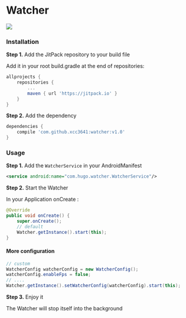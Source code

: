 # Watcher


![](http://ww1.sinaimg.cn/large/006y8lVagw1fabk6nf50eg30el05njrd.gif)

### Installation

**Step 1.** Add the JitPack repository to your build file

Add it in your root build.gradle at the end of repositories:
```gradle
allprojects {
	repositories {
		...
		maven { url 'https://jitpack.io' }
	}
}
```

**Step 2.** Add the dependency
```gradle
dependencies {
	compile 'com.github.xcc3641:watcher:v1.0'
}
```

### Usage

**Step 1.** Add the ```WatcherService``` in your AndroidManifest
```xml
<service android:name="com.hugo.watcher.WatcherService"/>
```

**Step 2.** Start the Watcher

In your Application onCreate :

```java
@Override
public void onCreate() {
	super.onCreate();
	// default
	Watcher.getInstance().start(this);
}
```

#### More configuration

```java
// custom
WatcherConfig watcherConfig = new WatcherConfig();
watcherConfig.enableFps = false;
// ....
Watcher.getInstance().setWatcherConfig(watcherConfig).start(this);
```

**Step 3.** Enjoy it

The Watcher will stop itself into the background